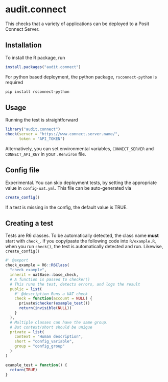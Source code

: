 
<!-- README.md is generated from README.Rmd. Please edit that file -->

# audit.connect

<!-- badges: start -->
<!-- badges: end -->

This checks that a variety of applications can be deployed to a Posit
Connect Server.

## Installation

To install the R package, run

``` r
install.packages("audit.connect")
```

For python based deployment, the python package, `rsconnect-python` is
required

``` bash
pip install rsconnect-python
```

## Usage

Running the test is straightforward

``` r
library("audit.connect")
check(server = "https://www.connect.server.name/",
      token = "API_TOKEN")
```

Alternatively, you can set environmental variables, `CONNECT_SERVER` and
`CONNECT_API_KEY` in your `.Renviron` file.

## Config file

Experimental. You can skip deployment tests, by setting the appropriate
value in `config-uat.yml`. This file can be auto-generated via

``` r
create_config()
```

If a test is missing in the config, the default value is TRUE.

## Creating a test

Tests are R6 classes. To be automatically detected, the class name
**must** start with `check_`. If you copy/paste the following code into
`R/example.R`, when you run `check()`, the test is automatically
detected and run. Likewise, `create_config()`

``` r
#' @export
check_example = R6::R6Class(
  "check_example",
  inherit = uatBase::base_check,
  # A function is passed to checker()
  # This runs the test, detects errors, and logs the result
  public = list(
    #' @description Runs a UAT check
    check = function(account = NULL) {
      private$checker(example_test())
      return(invisible(NULL))
    }
  ),
  # Multiple classes can have the same group.
  # But context/short should be unique
  private = list(
    context = "Human description",
    short = "config_variable",
    group = "config_group"
  )
)

example_test = function() {
  return(TRUE)
}
```
